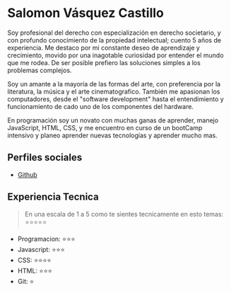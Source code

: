 # Salomon Vásquez Castillo

Soy profesional del derecho con especialización en derecho societario, y con profundo conocimiento de la propiedad intelectual; cuento 5 años de experiencia. Me destaco por mi constante deseo de aprendizaje y crecimiento, movido por una inagotable curiosidad por entender el mundo que me rodea. De ser posible prefiero las soluciones simples a los problemas complejos.

Soy un amante a la mayoría de las formas del arte, con preferencia por la literatura, la música y el arte cinematografico. También me apasionan los computadores, desde el "software development" hasta el entendimiento y funcionamiento de cado uno de los componentes del hardware.

En programación soy un novato con muchas ganas de aprender, manejo JavaScript, HTML, CSS, y me encuentro en curso de un bootCamp intensivo y planeo aprender nuevas tecnologías y aprender mucho mas.

## Perfiles sociales

- [Github](https://github.com/Balorofaesir)

## Experiencia Tecnica

> En una escala de 1 a 5 como te sientes tecnicamente en esto temas: ⭐️⭐️⭐️⭐️⭐️

- Programacion: ⭐️⭐️⭐️
- Javascript: ⭐️⭐️⭐️
- CSS: ⭐️⭐️⭐️⭐️
- HTML: ⭐️⭐️⭐️
- Git: ⭐️
